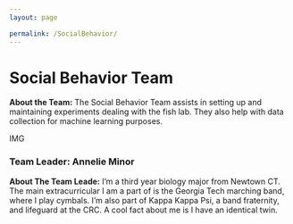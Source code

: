 ```yaml
---
layout: page

permalink: /SocialBehavior/
---
```

<h1>Social Behavior Team</h1>

<p><strong>About the Team:</strong> The Social Behavior Team assists in setting up and maintaining experiments dealing with the fish lab. They also help with data collection for machine learning purposes.  </p>
<p>IMG</p>
<h3>Team Leader: Annelie Minor</h3>
<p><strong>About The Team Leade:</strong> I’m a third year biology major from Newtown CT. The main extracurricular I am a part of is the Georgia Tech marching band, where I play cymbals. I’m also part of Kappa Kappa Psi, a band fraternity, and lifeguard at the CRC. A cool fact about me is I have an identical twin.</p>
